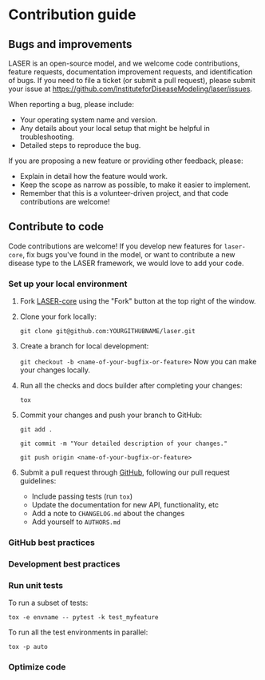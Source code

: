 # Contribution guide

<!-- Here's where all the relevant info for submitting tickets for bugs or feature requests, how to contribute to code, etc should go. No need to include persona information, users will navigate the docs based on what tasks they want to do. [If needed, this topic can be broken up with subtopic pages]. -->

## Bugs and improvements

LASER is an open-source model, and we welcome code contributions, feature requests, documentation improvement requests, and identification of bugs. If you need to file a ticket (or submit a pull request), please submit your issue at <https://github.com/InstituteforDiseaseModeling/laser/issues>.

When reporting a bug, please include:

- Your operating system name and version.
- Any details about your local setup that might be helpful in troubleshooting.
- Detailed steps to reproduce the bug.

If you are proposing a new feature or providing other feedback, please:

- Explain in detail how the feature would work.
- Keep the scope as narrow as possible, to make it easier to implement.
- Remember that this is a volunteer-driven project, and that code contributions are welcome!


## Contribute to code

Code contributions are welcome! If you develop new features for `laser-core`, fix bugs you've found in the model, or want to contribute a new disease type to the LASER framework, we would love to add your code.

### Set up your local environment

1. Fork [LASER-core](https://github.com/InstituteforDiseaseModeling/laser) using the "Fork" button at the top right of the window.

2. Clone your fork locally:

    `git clone git@github.com:YOURGITHUBNAME/laser.git`

3. Create a branch for local development:

    `git checkout -b <name-of-your-bugfix-or-feature>`
    Now you can make your changes locally.

4. Run all the checks and docs builder after completing your changes:

    `tox`

5. Commit your changes and push your branch to GitHub:

    `git add .`

    `git commit -m "Your detailed description of your changes."`

    `git push origin <name-of-your-bugfix-or-feature>`

6. Submit a pull request through [GitHub](https://github.com/InstituteforDiseaseModeling/laser/pulls), following our pull request guidelines:
    - Include passing tests (run `tox`)
    - Update the documentation for new API, functionality, etc
    - Add a note to `CHANGELOG.md` about the changes
    - Add yourself to `AUTHORS.md`



### GitHub best practices

<!-- how to engage with IDM on GH, what's required for PRs etc (not bug tickets but how to fork & submit PRs) -->

### Development best practices

<!-- other help that's not related to unit tests or code optimization, relevant info from the "iterative development cycle" can go here (only if it's actual workflow steps; don't include if that's just a generalized workflow) -->

### Run unit tests

<!-- needs more information -->

To run a subset of tests:

`tox -e envname -- pytest -k test_myfeature`

To run all the test environments in parallel:

`tox -p auto`

### Optimize code

<!-- Current optimization info is in the "getting started, optimization" section; if we decide it's more relevant here, it should move; also should add higher-level (eg dev-focused) optimization here, so may be worth moving the Numba, NumPy, C and OpenMP sections here. -->



